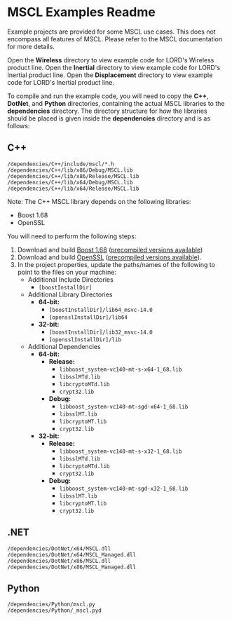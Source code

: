 # MSCL Examples Readme

Example projects are provided for some MSCL use cases. This does not encompass all features of MSCL.
Please refer to the MSCL documentation for more details.

Open the **Wireless** directory to view example code for LORD's Wireless product line.
Open the **Inertial** directory to view example code for LORD's Inertial product line.
Open the **Displacement** directory to view example code for LORD's Inertial product line.

To compile and run the example code, you will need to copy the **C++**, **DotNet**, and **Python** directories, containing the actual MSCL libraries to the **dependencies** directory. The directory structure for how the libraries should be placed is given inside the **dependencies** directory and is as follows:

## C++
```
/dependencies/C++/include/mscl/*.h
/dependencies/C++/lib/x86/Debug/MSCL.lib 
/dependencies/C++/lib/x86/Release/MSCL.lib
/dependencies/C++/lib/x64/Debug/MSCL.lib 
/dependencies/C++/lib/x64/Release/MSCL.lib
```

Note: The C++ MSCL library depends on the following libraries:
- Boost 1.68
- OpenSSL

You will need to perform the following steps:
1. Download and build [Boost 1.68](https://www.boost.org/) ([precompiled versions available](https://sourceforge.net/projects/boost/files/boost-binaries/))
2. Download and build [OpenSSL](https://www.openssl.org/) ([precompiled versions available](https://www.npcglib.org/~stathis/blog/precompiled-openssl/)).
3. In the project properties, update the paths/names of the following to point to the files on your machine:
	- Additional Include Directories
		- ```[boostInstallDir]```
	- Additional Library Directories
		- **64-bit:**
			- ```[boostInstallDir]/lib64_msvc-14.0```
			- ```[opensslInstallDir]/lib64```
		- **32-bit:**
			- ```[boostInstallDir]/lib32_msvc-14.0```
			- ```[opensslInstallDir]/lib```
	- Additional Dependencies
		- **64-bit:**
			- **Release:** 
				- ```libboost_system-vc140-mt-s-x64-1_68.lib```
				- ```libsslMTd.lib```
				- ```libcryptoMTd.lib```
				- ```crypt32.lib```
			- **Debug:** 
				- ```libboost_system-vc140-mt-sgd-x64-1_68.lib```
				- ```libsslMT.lib```
				- ```libcryptoMT.lib```
				- ```crypt32.lib```
		- **32-bit:**
			- **Release:** 
				- ```libboost_system-vc140-mt-s-x32-1_68.lib```
				- ```libsslMTd.lib```
				- ```libcryptoMTd.lib```
				- ```crypt32.lib```
			- **Debug:** 
				- ```libboost_system-vc140-mt-sgd-x32-1_68.lib```
				- ```libsslMT.lib```
				- ```libcryptoMT.lib```
				- ```crypt32.lib```


## .NET
```
/dependencies/DotNet/x64/MSCL.dll
/dependencies/DotNet/x64/MSCL_Managed.dll
/dependencies/DotNet/x86/MSCL.dll
/dependencies/DotNet/x86/MSCL_Managed.dll
```

## Python
```
/dependencies/Python/mscl.py
/dependencies/Python/_mscl.pyd
```